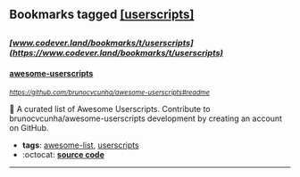 ## Bookmarks tagged [[userscripts]](https://www.codever.land/search?q=[userscripts])

_<sup><sup>[www.codever.land/bookmarks/t/userscripts](https://www.codever.land/bookmarks/t/userscripts)</sup></sup>_
---
#### [awesome-userscripts](https://github.com/brunocvcunha/awesome-userscripts#readme)
_<sup>https://github.com/brunocvcunha/awesome-userscripts#readme</sup>_

📖  A curated list of Awesome Userscripts. Contribute to brunocvcunha/awesome-userscripts development by creating an account on GitHub.
* **tags**: [awesome-list](../tagged/awesome-list.md), [userscripts](../tagged/userscripts.md)
* :octocat: **[source code](https://github.com/brunocvcunha/awesome-userscripts#readme)**
---
